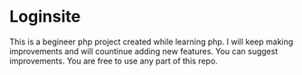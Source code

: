 # Loginsite
This is a begineer php project created while learning php.
I will keep making improvements and will countinue adding new features.
You can suggest improvements.
You are free to use any part of this repo.
